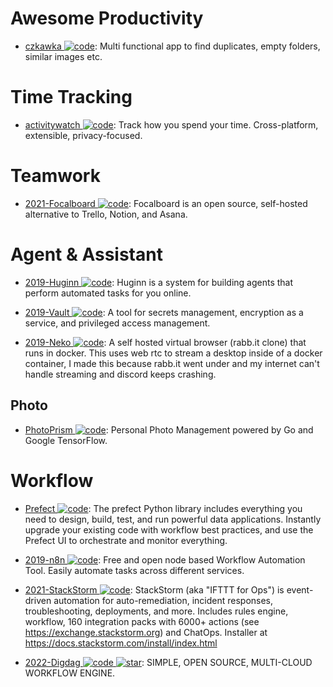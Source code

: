 # Awesome Productivity

- [czkawka ![code](https://martrix-usa.oss-accelerate.aliyuncs.com/logo/code.svg)](https://github.com/qarmin/czkawka): Multi functional app to find duplicates, empty folders, similar images etc.

# Time Tracking

- [activitywatch ![code](https://martrix-usa.oss-accelerate.aliyuncs.com/logo/code.svg)](https://github.com/ActivityWatch/activitywatch): Track how you spend your time. Cross-platform, extensible, privacy-focused.

# Teamwork

- [2021-Focalboard ![code](https://martrix-usa.oss-accelerate.aliyuncs.com/logo/code.svg)](https://github.com/mattermost/focalboard): Focalboard is an open source, self-hosted alternative to Trello, Notion, and Asana.

# Agent & Assistant

- [2019-Huginn ![code](https://martrix-usa.oss-accelerate.aliyuncs.com/logo/code.svg)](https://github.com/huginn/huginn/): Huginn is a system for building agents that perform automated tasks for you online.

- [2019-Vault ![code](https://martrix-usa.oss-accelerate.aliyuncs.com/logo/code.svg)](https://github.com/hashicorp/vault): A tool for secrets management, encryption as a service, and privileged access management.

- [2019-Neko ![code](https://martrix-usa.oss-accelerate.aliyuncs.com/logo/code.svg)](https://github.com/nurdism/neko): A self hosted virtual browser (rabb.it clone) that runs in docker. This uses web rtc to stream a desktop inside of a docker container, I made this because rabb.it went under and my internet can't handle streaming and discord keeps crashing.

## Photo

- [PhotoPrism ![code](https://martrix-usa.oss-accelerate.aliyuncs.com/logo/code.svg)](https://github.com/photoprism/photoprism): Personal Photo Management powered by Go and Google TensorFlow.

# Workflow

- [Prefect ![code](https://martrix-usa.oss-accelerate.aliyuncs.com/logo/code.svg)](https://www.prefect.io/products/core/): The prefect Python library includes everything you need to design, build, test, and run powerful data applications. Instantly upgrade your existing code with workflow best practices, and use the Prefect UI to orchestrate and monitor everything.

- [2019-n8n ![code](https://martrix-usa.oss-accelerate.aliyuncs.com/logo/code.svg)](https://github.com/n8n-io/n8n): Free and open node based Workflow Automation Tool. Easily automate tasks across different services.

- [2021-StackStorm ![code](https://martrix-usa.oss-accelerate.aliyuncs.com/logo/code.svg)](https://github.com/StackStorm/st2): StackStorm (aka "IFTTT for Ops") is event-driven automation for auto-remediation, incident responses, troubleshooting, deployments, and more. Includes rules engine, workflow, 160 integration packs with 6000+ actions (see https://exchange.stackstorm.org) and ChatOps. Installer at https://docs.stackstorm.com/install/index.html

- [2022-Digdag ![code](https://martrix-usa.oss-accelerate.aliyuncs.com/logo/code.svg) ![star](https://img.shields.io/github/stars/treasure-data/digdag)](https://github.com/treasure-data/digdag): SIMPLE, OPEN SOURCE, MULTI-CLOUD WORKFLOW ENGINE.
